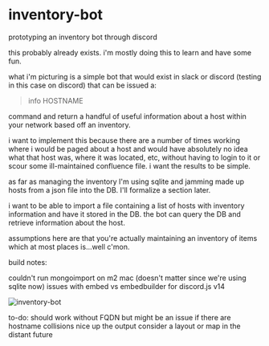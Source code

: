 # inventory-bot
prototyping an inventory bot through discord

this probably already exists. i'm mostly doing this to learn and have some fun.

what i'm picturing is a simple bot that would exist in slack or discord (testing in this case on discord) that can be issued a:

> info HOSTNAME

command and return a handful of useful information about a host within your network based off an inventory. 

i want to implement this because there are a number of times working where i would be paged about a host and would have absolutely no idea what that host was, where it was located, etc, without having to login to it or scour some ill-maintained confluence file. i want the results to be simple.

as far as managing the inventory I'm using sqlite and jamming made up hosts from a json file into the DB. I'll formalize a section later.

i want to be able to import a file containing a list of hosts with inventory information and have it stored in the DB. the bot can query the DB and retrieve information about the host. 

assumptions here are that you're actually maintaining an inventory of items which at most places is...well c'mon.

build notes:

couldn't run mongoimport on m2 mac (doesn't matter since we're using sqlite now)
issues with embed vs embedbuilder for discord.js v14

![inventory-bot](https://user-images.githubusercontent.com/6900861/230469103-91953515-36d5-40d3-8fe3-27e98c42c56d.gif)

to-do:
should work without FQDN but might be an issue if there are hostname collisions
nice up the output
consider a layout or map in the distant future
